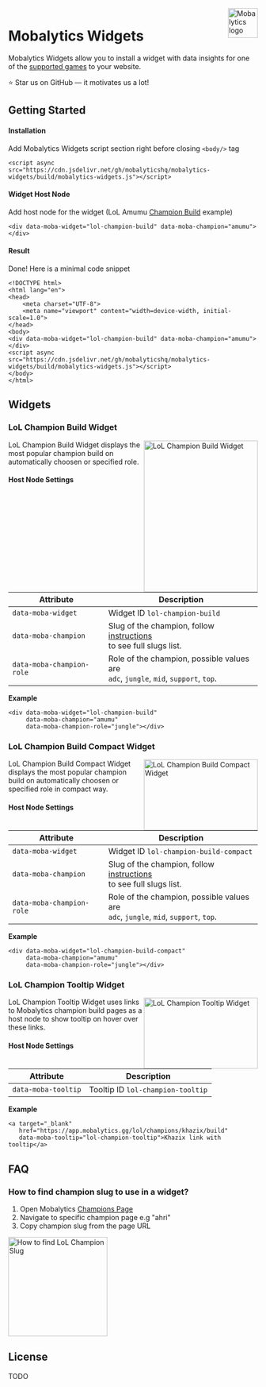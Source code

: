 <a href="https://mobalytics.gg/">
    <img src="https://fastcdn.mobalytics.gg/assets/common/icons/mobalytics-logo/logo-mobalytics-collapsed.svg" alt="Mobalytics logo" title="Mobalytics" align="right" height="60" />
</a>

# Mobalytics Widgets

Mobalytics Widgets allow you to install a widget with data insights for one of the [supported games](https://app.mobalytics.gg/) to your website.

:star: Star us on GitHub — it motivates us a lot!

## Getting Started

#### Installation
  
Add Mobalytics Widgets script section right before closing `<body/>` tag
```
<script async src="https://cdn.jsdelivr.net/gh/mobalyticshq/mobalytics-widgets/build/mobalytics-widgets.js"></script>
```

#### Widget Host Node
  
Add host node for the widget (LoL Amumu [Champion Build](#) example)
```
<div data-moba-widget="lol-champion-build" data-moba-champion="amumu"></div>
```

#### Result
  
Done! Here is a minimal code snippet
```
<!DOCTYPE html>
<html lang="en">
<head>
    <meta charset="UTF-8">
    <meta name="viewport" content="width=device-width, initial-scale=1.0">
</head>
<body>
<div data-moba-widget="lol-champion-build" data-moba-champion="amumu"></div>
<script async src="https://cdn.jsdelivr.net/gh/mobalyticshq/mobalytics-widgets/build/mobalytics-widgets.js"></script>
</body>
</html>
```

## Widgets

### LoL Champion Build Widget

<img src="https://cdn.mobalytics.gg/assets/common/images/mobalytics-widgets-repo/readme-lol-champion-build-widget.png" align="right"
     alt="LoL Champion Build Widget" width="230" height="305">
     
LoL Champion Build Widget displays the most popular champion build on automatically choosen or specified role.

#### Host Node Settings

| Attribute | Description |
| --- | --- |
| `data-moba-widget` | Widget ID `lol-champion-build` |
| `data-moba-champion` | Slug of the champion, follow [instructions](#)<br/>to see full slugs list. |
| `data-moba-champion-role` | Role of the champion, possible values are<br/>`adc`, `jungle`, `mid`, `support`, `top`. |

**Example**
```
<div data-moba-widget="lol-champion-build"
     data-moba-champion="amumu"
     data-moba-champion-role="jungle"></div>
```

### LoL Champion Build Compact Widget

<img src="https://cdn.mobalytics.gg/assets/common/images/mobalytics-widgets-repo/readme-lol-champion-build-compact-widget.png?1" align="right"
     alt="LoL Champion Build Compact Widget" width="230" height="143">
     
LoL Champion Build Compact Widget displays the most popular champion build on automatically choosen or specified role in compact way.

#### Host Node Settings

| Attribute | Description |
| --- | --- |
| `data-moba-widget` | Widget ID `lol-champion-build-compact` |
| `data-moba-champion` | Slug of the champion, follow [instructions](#)<br/>to see full slugs list. |
| `data-moba-champion-role` | Role of the champion, possible values are<br/>`adc`, `jungle`, `mid`, `support`, `top`. |

**Example**
```
<div data-moba-widget="lol-champion-build-compact"
     data-moba-champion="amumu"
     data-moba-champion-role="jungle"></div>
```

### LoL Champion Tooltip Widget

<img src="https://cdn.mobalytics.gg/assets/common/images/mobalytics-widgets-repo/readme-lol-champion-tooltip-widget.png" align="right"
     alt="LoL Champion Tooltip Widget" width="230" height="143">
     
LoL Champion Tooltip Widget uses links to Mobalytics champion build pages as a host node to show tooltip on hover over these links.

#### Host Node Settings

| Attribute | Description |
| --- | --- |
| `data-moba-tooltip` | Tooltip ID `lol-champion-tooltip` |

**Example**
```
<a target="_blank"
   href="https://app.mobalytics.gg/lol/champions/khazix/build"
   data-moba-tooltip="lol-champion-tooltip">Khazix link with tooltip</a>
```

## FAQ

### How to find champion slug to use in a widget?
1. Open Mobalytics [Champions Page](https://app.mobalytics.gg/lol/champions)
2. Navigate to specific champion page e.g "ahri"
3. Copy champion slug from the page URL
  
<img src="https://cdn.mobalytics.gg/assets/common/images/mobalytics-widgets-repo/readme-how-to-find-lol-champion-slug.jpg"
     alt="How to find LoL Champion Slug"  height="200">

## License
TODO
